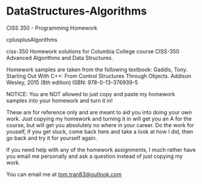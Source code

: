 # DataStructures-Algorithms
CISS 350 - Programming Homework

cplusplusAlgorithms

ciss-350 Homework solutions for Columbia College course CISS-350 Advanced Algorithms and Data Structures.

Homework samples are taken from the following textbook: Gaddis, Tony. Starting Out With C++: From Control Structures Through Objects. Addison Wesley, 2015 (8th edition) ISBN: 978-0-13-376939-5

NOTICE: You are NOT allowed to just copy and paste my homework samples into your homework and turn it in!

These are for reference only and are meant to aid you into doing your own work. Just copying my homework and turning it in will get you an A for the course, but will get you absolutely no where in your career. Do the work for youself, if you get stuck, come back here and take a look at how I did, then go back and try it for yourself again.

If you need help with any of the homework assignments, I much rather have you email me personally and ask a question instead of just copying my work.

You can email me at tom.tran83@outlook.com
